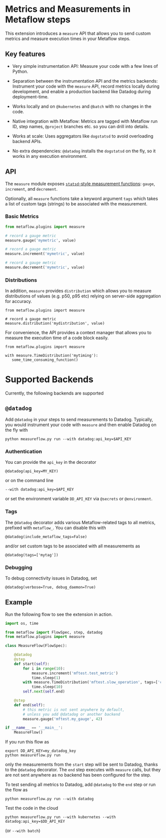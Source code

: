 
# Metrics and Measurements in Metaflow steps

This extension introduces a `measure` API that allows you to send custom
metrics and measure execution times in your Metaflow steps.

## Key features

 - Very simple instrumentation API: Measure your code with a few
   lines of Python.

 - Separation between the instrumentation API and the metrics
   backends: Instrument your code with the `measure` API,
   record metrics locally during development, and enable a
   production backend like Datadog during deployment-time.

 - Works locally and on `@kubernetes` and `@batch` with no
   changes in the code.

 - Native integration with Metaflow: Metrics are tagged
   with Metaflow run ID, step names, `@project` branches
   etc. so you can drill into details.

 - Works at scale: Uses aggregators like `dogstatsd` to
   avoid overloading backend APIs.

 - No extra dependencies: `@datadog` installs the
   `dogstatsd` on the fly, so it works in any execution
   environment.

## API

The `measure` module exposes [`statsd`-style measurement
functions](https://docs.datadoghq.com/metrics/custom_metrics/dogstatsd_metrics_submission/):
`gauge`, `increment`, and `decrement`.

Optionally, all `measure` functions take a keyword argument
`tags` which takes a list of custom tags (strings) to be
associated with the measurement.

### Basic Metrics

```python
from metaflow.plugins import measure

# record a gauge metric
measure.gauge('mymetric', value)

# record a gauge metric
measure.increment('mymetric', value)

# record a gauge metric
measure.decrement('mymetric', value)
```

### Distributions

In addition, `measure` provides `distribution` which allows
you to measure distributions of values (e.g. p50, p95 etc) relying
on server-side aggregation for accuracy.

```
from metaflow.plugins import measure

# record a gauge metric
measure.distribution('mydistribution', value)

```

For convenience, the API provides a context manager that
allows you to measure the execution time of a code block easily.

```
from metaflow.plugins import measure

with measure.TimeDistribution('mytiming'):
   some_time_consuming_function()
```

# Supported Backends

Currently, the following backends are supported

## `@datadog`

Add `@datadog` in your steps to send measurements to Datadog.
Typically, you would instrument your code with `measure` and
then enable Datadog on the fly with

```
python measureflow.py run --with datadog:api_key=$API_KEY
```

### Authentication

You can provide the `api_key` in the decorator
```
@datadog(api_key=MY_KEY)
```
or on the command line
```
--with datadog:api_key=$API_KEY
```
or set the environment variable `DD_API_KEY` via `@secrets` or
`@environment`.

### Tags

The `@datadog` decorator adds various Metaflow-related tags
to all metrics, prefixed with `metaflow_`. You can disable
this with
```
@datadog(include_metaflow_tags=False)
```
and/or set custom tags to be associated with all measurements as
```
@datadog(tags=['mytag'])
```

### Debugging

To debug connectivity issues in Datadog, set
```
@datadog(verbose=True, debug_daemon=True)
```

## Example

Run the following flow to see the extension in action.

```python
import os, time

from metaflow import FlowSpec, step, datadog
from metaflow.plugins import measure

class MeasureFlow(FlowSpec):

    @datadog
    @step
    def start(self):
        for i in range(10):
            measure.increment('mftest.test_metric')
            time.sleep(1)
        with measure.TimeDistribution('mftest.slow_operation', tags=['custom_tag']):
            time.sleep(10)
        self.next(self.end)

    @step
    def end(self):
        # this metric is not sent anywhere by default,
        # unless you add @datadog or another backend
        measure.gauge('mftest.my_gauge', 42)

if __name__ == '__main__':
    MeasureFlow()
```

If you run this flow as
```
export DD_API_KEY=my_datadog_key
python measureflow.py run
```
only the measurements from the `start` step will be sent to Datadog,
thanks to the `@datadog` decorator. The `end` step executes with `measure`
calls, but they are not sent anywhere as no backend has been configured
for the step.

To test sending all metrics to Datadog, add `@datadog` to the `end` step
or run the flow as
```
python measureflow.py run --with datadog
```

Test the code in the cloud
```
python measureflow.py run --with kubernetes --with datadog:api_key=$DD_API_KEY
```
(or `--with batch`)


